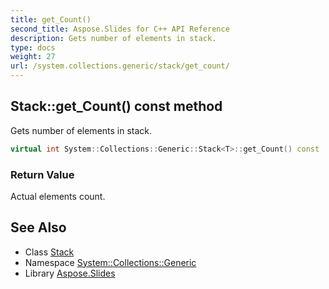 ```yaml
---
title: get_Count()
second_title: Aspose.Slides for C++ API Reference
description: Gets number of elements in stack.
type: docs
weight: 27
url: /system.collections.generic/stack/get_count/
---
```

## Stack::get_Count() const method


Gets number of elements in stack.

```cpp
virtual int System::Collections::Generic::Stack<T>::get_Count() const
```


### Return Value

Actual elements count.

## See Also

* Class [Stack](../)
* Namespace [System::Collections::Generic](../../)
* Library [Aspose.Slides](../../../)